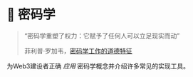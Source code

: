 # 🔐 密码学

> “密码学重塑了权力：它赋予了任何人可以立足现实而动”
>
> 菲利普·罗加韦，[密码学工作的道德特征](https://eprint.iacr.org/2015/1162.pdf)

为Web3建设者正确 _应用_ 密码学概念并介绍许多常见的实现工具。
